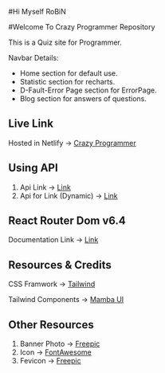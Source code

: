 #Hi Myself RoBiN

#Welcome To Crazy Programmer Repository

This is a Quiz site for Programmer.

Navbar Details:

-  Home section for default use.
-  Statistic section for recharts.
-  D-Fault-Error Page section for ErrorPage.
-  Blog section for answers of questions.


## Live Link
Hosted in Netlify -> [Crazy Programmer](https://crazy-programmer.netlify.app/)

## Using API 

1. Api Link -> [Link](https://openapi.programming-hero.com/api/quiz)
2. Api for Link (Dynamic) -> [Link](https://openapi.programming-hero.com/api/quiz/${id})

## React Router Dom v6.4 
Documentation Link -> [Link](https://reactrouter.com/en/main/start/overview)

## Resources & Credits
CSS Framwork -> [Tailwind](https://tailwindcss.com/)

Tailwind Components -> 
[Mamba UI](https://www.mambaui.com/)

## Other Resources
1. Banner Photo -> [Freepic](https://www.freepik.com/)
2. Icon -> [FontAwesome](https://fontawesome.com/)
3. Fevicon  -> [Freepic](https://www.freepik.com/)